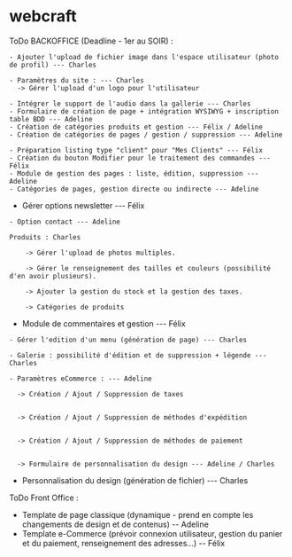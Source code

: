 # webcraft


ToDo BACKOFFICE (Deadline - 1er au SOIR) :
```
- Ajouter l'upload de fichier image dans l'espace utilisateur (photo de profil) --- Charles
```
```
- Paramètres du site : --- Charles
  -> Gérer l'upload d'un logo pour l'utilisateur
```

```
- Intégrer le support de l'audio dans la gallerie --- Charles
- Formulaire de création de page + intégration WYSIWYG + inscription table BDD --- Adeline
- Création de catégories produits et gestion --- Félix / Adeline
- Création de catégories de pages / gestion / suppression --- Adeline
```
```
- Préparation listing type "client" pour "Mes Clients" --- Félix
- Création du bouton Modifier pour le traitement des commandes --- Félix
- Module de gestion des pages : liste, édition, suppression --- Adeline
- Catégories de pages, gestion directe ou indirecte --- Adeline
```
- Gérer options newsletter --- Félix
```
- Option contact --- Adeline
```
```
Produits : Charles

    -> Gérer l'upload de photos multiples.
    
    -> Gérer le renseignement des tailles et couleurs (possibilité d'en avoir plusieurs).
    
    -> Ajouter la gestion du stock et la gestion des taxes.

    -> Catégories de produits
```
 
- Module de commentaires et gestion --- Félix
```
- Gérer l'edition d'un menu (génération de page) --- Charles

- Galerie : possibilité d'édition et de suppression + légende --- Charles

- Paramètres eCommerce : --- Adeline

  -> Création / Ajout / Suppression de taxes
  
```
```
  -> Création / Ajout / Suppression de méthodes d'expédition
  
```
```
  -> Création / Ajout / Suppression de méthodes de paiement
  
```
```
  -> Formulaire de personnalisation du design --- Adeline / Charles
```

- Personnalisation du design (génération de fichier) --- Charles


ToDo Front Office :
- Template de page classique (dynamique - prend en compte les changements de design et de contenus) -- Adeline
- Template e-Commerce (prévoir connexion utilisateur, gestion du panier et du paiement, renseignement des adresses...) -- Félix

